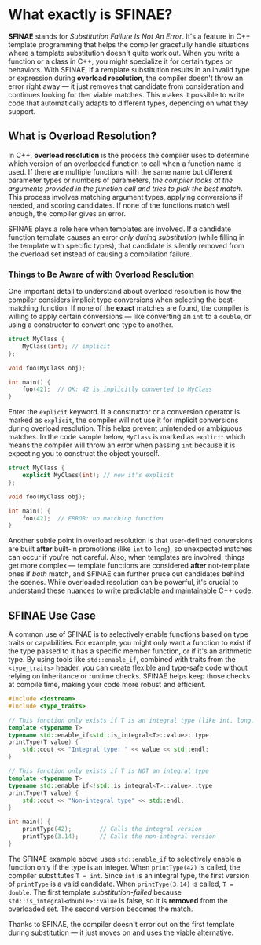 # What exactly is SFINAE?

**SFINAE** stands for *Substitution Failure Is Not An Error*. It's a feature in C++ template programming that helps the compiler gracefully handle situations where a template substitution doesn't quite work out. When you write a function or a class in C++, you might specialize it for certain types or behaviors. With SFINAE, if a remplate substitution results in an invalid type or expression during **overload resolution**, the compiler doesn't throw an error right away — it just removes that candidate from consideration and continues looking for ther viable matches. This makes it possible to write code that automatically adapts to different types, depending on what they support.

## What is Overload Resolution?

In C++, **overload resolution** is the process the compiler uses to determine which version of an overloaded function to call when a function name is used. If there are multiple functions with the same name but different parameter types or numbers of parameters, *the compiler looks at the arguments provided in the function call and tries to pick the best match*. This process involves matching argument types, applying conversions if needed, and scoring candidates. If none of the functions match well enough, the compiler gives an error.

SFINAE plays a role here when templates are involved. If a candidate function template causes an error *only during substitution* (while filling in the template with specific types), that candidate is silently removed from the overload set instead of causing a compilation failure.

### Things to Be Aware of with Overload Resolution

One important detail to understand about overload resolution is how the compiler considers implicit type conversions when selecting the best-matching function. If none of the **exact** matches are found, the compiler is willing to apply certain conversions — like converting an `int` to a `double`, or using a constructor to convert one type to another. 

```cpp
struct MyClass {
    MyClass(int); // implicit
};

void foo(MyClass obj);

int main() {
    foo(42);  // OK: 42 is implicitly converted to MyClass
}
```

Enter the `explicit` keyword. If a constructor or a conversion operator is marked as `explicit`, the compiler will not use it for implicit conversions during overload resolution. This helps prevent unintended or ambiguous matches. In the code sample below, `MyClass` is marked as `explicit` which means the compiler will throw an error when passing `int` because it is expecting you to construct the object yourself.

```cpp
struct MyClass {
    explicit MyClass(int); // now it's explicit
};

void foo(MyClass obj);

int main() {
    foo(42);  // ERROR: no matching function
}
```

Another subtle point in overload resolution is that user-defined conversions are built **after** built-in promotions (like `int` to `long`), so unexpected matches can occur if you're not careful. Also, when templates are involved, things get more complex — template functions are considered **after** not-template ones if *both* match, and SFINAE can further pruce out candidates behind the scenes. While overloaded resolution can be powerful, it's crucial to understand these nuances to write predictable and maintainable C++ code.

## SFINAE Use Case

A common use of SFINAE is to selectively enable functions based on type traits or capabilities. For example, you might only want a function to exist if the type passed to it has a specific member function, or if it's an arithmetic type. By using tools like `std::enable_if`, combined with traits from the `<type_traits>` header, you can create flexible and type-safe code without relying on inheritance or runtime checks. SFINAE helps keep those checks at compile time, making your code more robust and efficient.

```cpp
#include <iostream>
#include <type_traits>

// This function only exists if T is an integral type (like int, long, etc.)
template <typename T>
typename std::enable_if<std::is_integral<T>::value>::type
printType(T value) {
    std::cout << "Integral type: " << value << std::endl;
}

// This function only exists if T is NOT an integral type
template <typename T>
typename std::enable_if<!std::is_integral<T>::value>::type
printType(T value) {
    std::cout << "Non-integral type" << std::endl;
}

int main() {
    printType(42);        // Calls the integral version
    printType(3.14);      // Calls the non-integral version
}
```

The SFINAE example above uses `std::enable_if` to selectively enable a function only if the type is an integer. When `printType(42)` is called, the compiler substitutes `T = int`. Since `int` is an integral type, the first version of `printType` is a valid candidate. When `printType(3.14)` is called, `T = double`. The first template *substitution-failed* because `std::is_integral<double>::value` is false, so it is **removed** from the overloaded set. The second version becomes the match.

Thanks to SFINAE, the compiler doesn't error out on the first template during substitution — it just moves on and uses the viable alternative.
